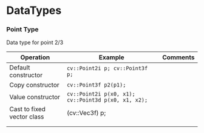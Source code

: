 DataTypes
========================
### Point Type <a name = "pointtype"></a>

Data type for point 2/3

| Operation | Example | Comments |
|---|---|---|
| Default constructor | `cv::Point2i p; cv::Point3f p;` |  |
| Copy constructor | `cv::Point3f p2(p1);` |  |
| Value constructor | `cv::Point2i p(x0, x1); cv::Point3d p(x0, x1, x2);` |  |
| Cast to fixed vector class | (cv::Vec3f) p; |  |
|  |  |  |
|  |  |  |
